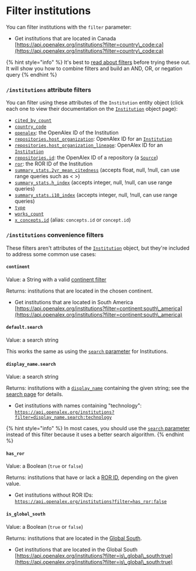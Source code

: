 # Filter institutions

You can filter institutions with the `filter` parameter:

* Get institutions that are located in Canada\
  [https://api.openalex.org/institutions?filter=country\_code:ca](https://api.openalex.org/institutions?filter=country\_code:ca)

{% hint style="info" %}
It's best to [read about filters](../../how-to-use-the-api/get-lists-of-entities/filter-entity-lists.md) before trying these out. It will show you how to combine filters and build an AND, OR, or negation query
{% endhint %}

### `/institutions` attribute filters

You can filter using these attributes of the `Institution` entity object (click each one to view their documentation on the [`Institution`](institution-object.md) object page):

* [`cited_by_count`](institution-object.md#cited\_by\_count)
* [`country_code`](institution-object.md#country\_code)
* [`openalex`](institution-object.md#id): the OpenAlex ID of the Institution
* [`repositories.host_organization`](institution-object.md#repositories): OpenAlex ID for an [`Institution`](README.md)
* [`repositories.host_organization_lineage`](institution-object.md#repositories): OpenAlex ID for an [`Institution`](README.md)
* [`repositories.id`](institution-object.md#repositories): the OpenAlex ID of a repository (a [`Source`](../sources/README.md))
* [`ror`](institution-object.md#ror): the ROR ID of the Institution
* [`summary_stats.2yr_mean_citedness`](institution-object.md#summary_stats) (accepts float, null, !null, can use range queries such as < >)
* [`summary_stats.h_index`](institution-object.md#summary_stats) (accepts integer, null, !null, can use range queries)
* [`summary_stats.i10_index`](institution-object.md#summary_stats) (accepts integer, null, !null, can use range queries)
* [`type`](institution-object.md#type)
* [`works_count`](institution-object.md#works\_count)
* [`x_concepts.id`](institution-object.md#x\_concepts) (alias: `concepts.id` or `concept.id`)

### `/institutions` convenience filters

These filters aren't attributes of the [`Institution`](institution-object.md) object, but they're included to address some common use cases:

#### `continent`

Value: a String with a valid [continent filter](../geo/continents.md#filter-by-continent)

Returns: institutions that are located in the chosen continent.

* Get institutions that are located in South America\
  [https://api.openalex.org/institutions?filter=continent:south\_america](https://api.openalex.org/institutions?filter=continent:south\_america)

#### `default.search`

Value: a search string

This works the same as using the [`search` parameter](./search-institutions.md#search-institutions) for Institutions.

#### `display_name.search`

Value: a search string

Returns: institutions with a [`display_name`](institution-object.md#display\_name) containing the given string; see the [search page](search-institutions.md#search-a-specific-field) for details.

* Get institutions with names containing "technology":\
  [`https://api.openalex.org/institutions?filter=display_name.search:technology`](https://api.openalex.org/institutions?filter=display\_name.search:technology)

{% hint style="info" %}
In most cases, you should use the [`search` parameter](./search-institutions.md) instead of this filter because it uses a better search algorithm.
{% endhint %}

#### `has_ror`

Value: a Boolean (`true` or `false`)

Returns: institutions that have or lack a [ROR ID](institution-object.md#ror), depending on the given value.

* Get institutions without ROR IDs:\
  [`https://api.openalex.org/institutions?filter=has_ror:false`](https://api.openalex.org/institutions?filter=has\_ror:false)

#### `is_global_south`

Value: a Boolean (`true` or `false`)

Returns: institutions that are located in the [Global South](../geo/regions.md#global-south).

* Get institutions that are located in the Global South\
  [https://api.openalex.org/institutions?filter=is\_global\_south:true](https://api.openalex.org/institutions?filter=is\_global\_south:true)
